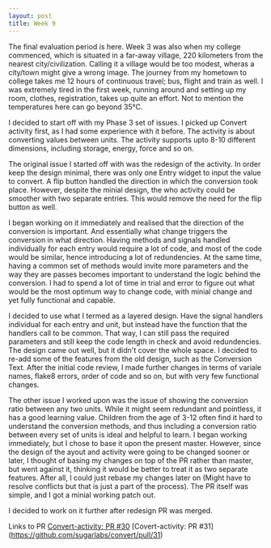```yaml
---
layout: post
title: Week 9
---
```


The final evaluation period is here. Week 3 was also when my college commenced, which is situated in a far-away
village, 220 kilometers from the nearest city/civilization. Calling it a village would be too modest, wheras a city/town might give a wrong image.
The journey from my hometown to college takes me 12 hours of continuous travel; bus, flight and train as well. I was extremely tired in the first week,
running around and setting up my room, clothes, registration, takes up quite an effort. Not to mention the temperatures here can go beyond 35°C.

I decided to start off with my Phase 3 set of issues. I picked up Convert activity first, as I had some experience with it before. The activity is about converting
values between units. The activity supports upto 8-10 different dimensions, including storage, energy, force and so on.

The original issue I started off with was the redesign of the activity. In order keep the design minimal, there was only one Entry widget to input the value to convert.
A flip button handled the direction in which the conversion took place. However, despite the minial design, the who activity could be smoother with two separate entries.
This would remove the need for the flip button as well.

I began working on it immediately and realised that the direction of the conversion is important. And essentially what change triggers the conversion in what direction.
Having methods and signals handled individually for each entry would require a lot of code, and most of the code would be similar, hence introducing a lot of redundencies.
At the same time, having a common set of methods would invite more parameters and the way they are passes becomes important to understand the logic behind the conversion.
I had to spend a lot of time in trial and error to figure out what would be the most optimum way to change code, with minial change and yet fully functional and capable.

I decided to use what I termed as a layered design. Have the signal handlers individual for each entry and unit, but instead have the function that the handlers call to be common.
That way, I can still pass the required parameters and still keep the code length in check and avoid redundencies. The design came out well, but it didn't cover the whole space.
I decided to re-add some of the features from the old design, such as the Conversion Text.
After the initial code review, I made further changes in terms of variale names, flake8 errors, order of code and so on, but with very few functional changes.

The other issue I worked upon was the issue of showing the conversion ratio between any two units. While it might seem redundant and pointless, it has a good learning value.
Children from the age of 3-12 often find it hard to understand the conversion methods, and thus including a conversion ratio between every set of units is ideal and helpful to learn.
I began working immediately, but I chose to base it upon the present master. However, since the design of the ayout and activity were going to be changed sooner or later, I thought of basing
my changes on top of the PR rather than master, but went against it, thinking it would be better to treat it as two separate features. After all, I could just rebase my changes later on (Might have to resolve conflicts but
that is just a part of the process). The PR itself was simple, and I got a minial working patch out.

I decided to work on it further after redesign PR was merged.

Links to PR
[Convert-activity: PR #30](https://github.com/sugarlabs/convert/pull/30)
[Covert-activity: PR #31] (https://github.com/sugarlabs/convert/pull/31)